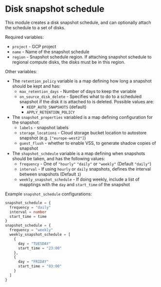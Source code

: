 # Disk snapshot schedule
This module creates a disk snapshot schedule, and can optionally attach the schedule to a set of disks.

Required variables:
* `project` - GCP project
* `name` - Name of the snapshot schedule
* `region` - Snapshot schedule region. If attaching snapshot schedule to regional compute disks, 
             the disks must be in this region.

Other variables:
* The `retention_policy` variable is a map defining how long a snapshot should be kept and has:
  * `max_retention_days` - Number of days to keep the variable
  * `on_source_disk_delete` - Specifies what to do to a scheduled snapshot if the disk it is attached to is deleted. 
     Possible values are:
    * `KEEP_AUTO_SNAPSHOTS` (default)
    * `APPLY_RETENTION_POLICY`
* The `snapshot_properties` variabled is a map defining configuration for the snapshot:
    * `labels` - snapshot labels
    * `storage_locations` - Cloud storage bucket location to autostore snapshot (e.g. `["europe-west2"]`)
    * `guest_flush` - whether to enable VSS, to generate shadow copies of snapshot
* The `shapshot_schdeule` variable is a map defining when snapshots should be taken, and has the following values:  
  * `frequency` - One of `"hourly"` `"daily"` or `"weekly"` (Default `"daily"`)
  * `interval` - If using `hourly` or `daily` snapshots, defines the interval between snapshots (Default `1`)
  * `weekly_snapshot_schedule` - If doing weekly, include a list of mapptings with the `day` and `start_time` of the snapshot



Example `snapshot_schedule` configurations:
```terraform
snapshot_schedule = {
  frequency = "daily"
  interval = number
  start_time = time
}
snapshot_schedule = {
  frequency = "weekly"
  weekly_snapshot_schedule = [
    {
      day = "TUESDAY"
      start_time = "23:00"
    },
    {
      day = "FRIDAY"
      start_time = "03:00"
    }
  ]
}
